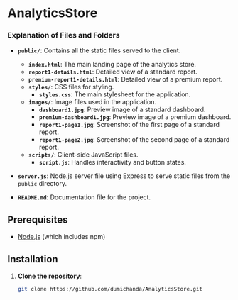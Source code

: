 # AnalyticsStore


### Explanation of Files and Folders

- **`public/`**: Contains all the static files served to the client.
  - **`index.html`**: The main landing page of the analytics store.
  - **`report1-details.html`**: Detailed view of a standard report.
  - **`premium-report1-details.html`**: Detailed view of a premium report.
  - **`styles/`**: CSS files for styling.
    - **`styles.css`**: The main stylesheet for the application.
  - **`images/`**: Image files used in the application.
    - **`dashboard1.jpg`**: Preview image of a standard dashboard.
    - **`premium-dashboard1.jpg`**: Preview image of a premium dashboard.
    - **`report1-page1.jpg`**: Screenshot of the first page of a standard report.
    - **`report1-page2.jpg`**: Screenshot of the second page of a standard report.
  - **`scripts/`**: Client-side JavaScript files.
    - **`script.js`**: Handles interactivity and button states.

- **`server.js`**: Node.js server file using Express to serve static files from the `public` directory.
- **`README.md`**: Documentation file for the project.

## Prerequisites

- [Node.js](https://nodejs.org/) (which includes npm)

## Installation

1. **Clone the repository**:
   ```bash
   git clone https://github.com/dumichanda/AnalyticsStore.git
